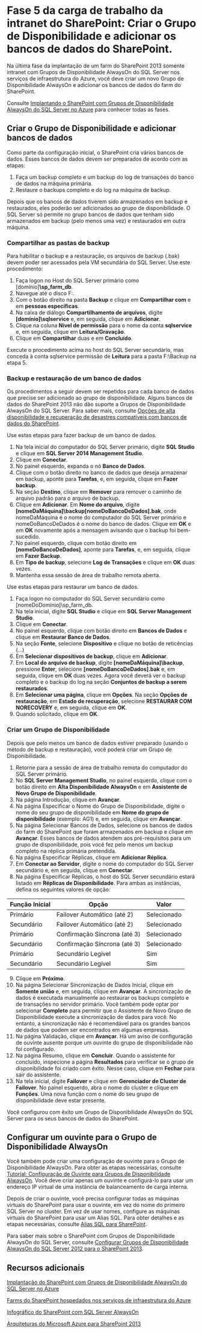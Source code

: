 <properties 
	pageTitle="Fase 5 da carga de trabalho da intranet do SharePoint: Criar o Grupo de Disponibilidade e adicionar os bancos de dados do SharePoint." 
	description="Na última fase da implantação de um farm do SharePoint 2013 somente intranet com Grupos de Disponibilidade AlwaysOn do SQL Server nos serviços de infraestrutura do Azure, você deve criar um Grupo de Disponibilidade e adicionar seus bancos de dados do SharePoint a ele." 
	documentationCenter=""
	services="virtual-machines" 
	authors="JoeDavies-MSFT" 
	manager="timlt" 
	editor=""/>

<tags 
	ms.service="virtual-machines" 
	ms.workload="infrastructure-services" 
	ms.tgt_pltfrm="na" 
	ms.devlang="na" 
	ms.topic="article" 
	ms.date="05/05/2015" 
	ms.author="josephd"/>

# Fase 5 da carga de trabalho da intranet do SharePoint: Criar o Grupo de Disponibilidade e adicionar os bancos de dados do SharePoint.

Na última fase da implantação de um farm do SharePoint 2013 somente intranet com Grupos de Disponibilidade AlwaysOn do SQL Server nos serviços de infraestrutura do Azure, você deve criar um novo Grupo de Disponibilidade AlwaysOn e adicionar os bancos de dados do farm do SharePoint.

Consulte [Implantando o SharePoint com Grupos de Disponibilidade AlwaysOn do SQL Server no Azure](virtual-machines-workload-intranet-sharepoint-overview.md) para conhecer todas as fases.

## Criar o Grupo de Disponibilidade e adicionar bancos de dados

Como parte da configuração inicial, o SharePoint cria vários bancos de dados. Esses bancos de dados devem ser preparados de acordo com as etapas:

1.	Faça um backup completo e um backup do log de transações do banco de dados na máquina primária.
2.	Restaure o backups completo e do log na máquina de backup.

Depois que os bancos de dados tiverem sido armazenados em backup e restaurados, eles poderão ser adicionados ao grupo de disponibilidade. O SQL Server só permite no grupo bancos de dados que tenham sido armazenados em backup (pelo menos uma vez) e restaurados em outra máquina.

### Compartilhar as pastas de backup

Para habilitar o backup e a restauração, os arquivos de backup (.bak) devem poder ser acessados pela VM secundária do SQL Server. Use este procedimento:

1.	Faça logon no Host do SQL Server primário como [domínio]**\\sp_farm_db**. 
2.	Navegue até o disco F:\. 
3.	Com o botão direito na pasta **Backup** e clique em **Compartilhar com** e em **pessoas específicas**.
4.	Na caixa de diálogo **Compartilhamento de arquivos**, digite **[domínio]\\sqlservice** e, em seguida, clique em **Adicionar**.
5.	Clique na coluna **Nível de permissão** para o nome da conta **sqlservice** e, em seguida, clique em **Leitura/Gravação**. 
6.	Clique em **Compartilhar** duas e em **Concluído**.

Execute o procedimento acima no host do SQL Server secundário, mas conceda à conta sqlservice permissão de **Leitura** para a pasta F:\\Backup na etapa 5.

### Backup e restauração de um banco de dados

Os procedimentos a seguir devem ser repetidos para cada banco de dados que precise ser adicionado ao grupo de disponibilidade. Alguns bancos de dados do SharePoint 2013 não dão suporte a Grupos de Disponibilidade AlwaysOn do SQL Server. Para saber mais, consulte [Opções de alta disponibilidade e recuperação de desastres compatíveis com bancos de dados do SharePoint](http://technet.microsoft.com/library/jj841106.aspx).

Use estas etapas para fazer backup de um banco de dados.

1.	Na tela inicial do computador do SQL Server primário, digite **SQL Studio** e clique em **SQL Server 2014 Management Studio**.
2.	Clique em **Conectar**.
3.	No painel esquerdo, expanda o nó **Banco de Dados**.
4.	Clique com o botão direito no banco de dados que deseja armazenar em backup, aponte para **Tarefas**, e, em seguida, clique em **Fazer backup**.
5.	Na seção **Destino**, clique em **Remover** para remover o caminho de arquivo padrão para o arquivo de backup.
6.	Clique em **Adicionar**. Em **Nome do arquivo**, digite **\[nomeDaMáquina]\\backup[nomeDoBancoDeDados].bak**, onde nomeDaMáquina é o nome do computador do SQL Server primário e nomeDoBancoDeDados é o nome do banco de dados. Clique em **OK** e em **OK** novamente após a mensagem avisando que o backup foi bem-sucedido.
7.	No painel esquerdo, clique com botão direito em **[nomeDoBancoDeDados]**, aponte para **Tarefas**, e, em seguida, clique em **Fazer Backup**.
8.	Em **Tipo de backup**, selecione **Log de Transações** e clique em **OK** duas vezes.
9.	Mantenha essa sessão de área de trabalho remota aberta.

Use estas etapas para restaurar um banco de dados.

1.	Faça logon no computador do SQL Server secundário como [nomeDoDomínio]\\sp_farm_db.
2.	Na tela inicial, digite **SQL Studio** e clique em **SQL Server Management Studio**.
3.	Clique em **Conectar**.
4.	No painel esquerdo, clique com botão direito em **Bancos de Dados** e clique em **Restaurar Banco de Dados**.
5.	Na seção **Fonte**, selecione **Dispositivo** e clique no botão de reticências (...)
6.	Em **Selecionar dispositivos de backup**, clique em **Adicionar**.
7.	Em **Local do arquivo de backup**, digite **\[nomeDaMáquina]\\backup**, pressione **Enter**, selecione **[nomeDoBancoDeDados].bak** e, em seguida, clique em **OK** duas vezes. Agora você deverá ver o backup completo e o backup do log na seção **Conjuntos de backup a serem restaurados**.
8.	Em **Selecionar uma página**, clique em **Opções**. Na seção **Opções de restauração**, em **Estado de recuperação**, selecione **RESTAURAR COM NORECOVERY** e, em seguida, clique em **OK**. 
9.	Quando solicitado, clique em **OK**.

### Criar um Grupo de Disponibilidade

Depois que pelo menos um banco de dados estiver preparado (usando o método de backup e restauração), você poderá criar um Grupo de Disponibilidade.

1.	Retorne para a sessão de área de trabalho remota do computador do SQL Server primário.
2.	No **SQL Server Management Studio**, no painel esquerdo, clique com o botão direito em **Alta Disponibilidade AlwaysOn** e em **Assistente de Novo Grupo de Disponibilidade**.
3.	Na página Introdução, clique em **Avançar**. 
4.	Na página Especificar o Nome do Grupo de Disponibilidade, digite o nome do seu grupo de disponibilidade em **Nome do grupo de disponibilidade** (exemplo: AG1) e, em seguida, clique em **Avançar**.
5.	Na página Selecionar Bancos de Dados, selecione os bancos de dados do farm do SharePoint que foram armazenados em backup e clique em **Avançar**. Esses bancos de dados atendem aos pré-requisitos para um grupo de disponibilidade, pois você fez pelo menos um backup completo na réplica primária pretendida.
6.	Na página Especificar Réplicas, clique em **Adicionar Réplica**.
7.	Em **Conectar ao Servidor**, digite o nome do computador do SQL Server secundário e, em seguida, clique em **Conectar**. 
8.	Na página Especificar Réplicas, o host do SQL Server secundário estará listado em **Réplicas de Disponibilidade**. Para ambas as instâncias, defina os seguintes valores de opção: 

Função Inicial | Opção | Valor 
--- | --- | ---
Primário | Failover Automático (até 2) | Selecionado
Secundário | Failover Automático (até 2) | Selecionado
Primário | Confirmação Síncrona (até 3) | Selecionado
Secundário | Confirmação Síncrona (até 3) | Selecionado
Primário | Secundário Legível | Sim
Secundário | Secundário Legível | Sim
		
9.	Clique em **Próximo**.
10.	Na página Selecionar Sincronização de Dados Inicial, clique em **Somente união** e, em seguida, clique em **Avançar**. A sincronização de dados é executada manualmente ao restaurar os backups completo e de transações no servidor primário. Você também pode optar por selecionar **Completo** para permitir que o Assistente de Novo Grupo de Disponibilidade execute a sincronização de dados para você. No entanto, a sincronização não é recomendável para os grandes bancos de dados que podem ser encontrados em algumas empresas.
11.	Na página Validação, clique em **Avançar**. Há um aviso de configuração de ouvinte ausente porque um ouvinte do grupo de disponibilidade não foi configurado. 
12.	Na página Resumo, clique em **Concluir**. Quando o assistente for concluído, inspecione a página **Resultados** para verificar se o grupo de disponibilidade foi criado com êxito. Nesse caso, clique em **Fechar** para sair do assistente. 
13.	Na tela inicial, digite **Failover** e clique em **Gerenciador de Cluster de Failover**. No painel esquerdo, abra o nome do cluster e clique em **Funções**. Uma nova função com o nome do seu grupo de disponibilidade deve estar presente.

Você configurou com êxito um Grupo de Disponibilidade AlwaysOn do SQL Server para os seus bancos de dados do SharePoint.

## Configurar um ouvinte para o Grupo de Disponibilidade AlwaysOn

Você também pode criar uma configuração de ouvinte para o Grupo de Disponibilidade AlwaysOn. Para obter as etapas necessárias, consulte [Tutorial: Configuração de Ouvinte para Grupos de Disponibilidade AlwaysOn](https://msdn.microsoft.com/library/dn425027.aspx). Você deve criar apenas um ouvinte e configurá-lo para usar um endereço IP virtual de uma instância de balanceamento de carga interna.

Depois de criar o ouvinte, você precisa configurar todas as máquinas virtuais do SharePoint para usar o ouvinte, em vez do nome do primeiro SQL Server no cluster. Em vez de usar nomes, configure as máquinas virtuais do SharePoint para usar um Alias SQL. Para obter detalhes e as etapas necessárias, consulte [Alias SQL para SharePoint](http://blogs.msdn.com/b/priyo/archive/2013/09/13/sql-alias-for-sharepoint.aspx).

Para saber mais sobre o SharePoint com Grupos de Disponibilidade AlwaysOn do SQL Server, consulte [Configurar Grupos de Disponibilidade AlwaysOn do SQL Server 2012 para o SharePoint 2013](https://technet.microsoft.com/library/jj715261.aspx).


## Recursos adicionais

[Implantação do SharePoint com Grupos de Disponibilidade AlwaysOn do SQL Server no Azure](virtual-machines-workload-intranet-sharepoint-overview.md)

[Farms do SharePoint hospedados nos serviços de infraestrutura do Azure](virtual-machines-sharepoint-infrastructure-services.md)

[Infográfico do SharePoint com SQL Server AlwaysOn](http://go.microsoft.com/fwlink/?LinkId=394788)

[Arquiteturas do Microsoft Azure para SharePoint 2013](https://technet.microsoft.com/library/dn635309.aspx)

<!--HONumber=54-->